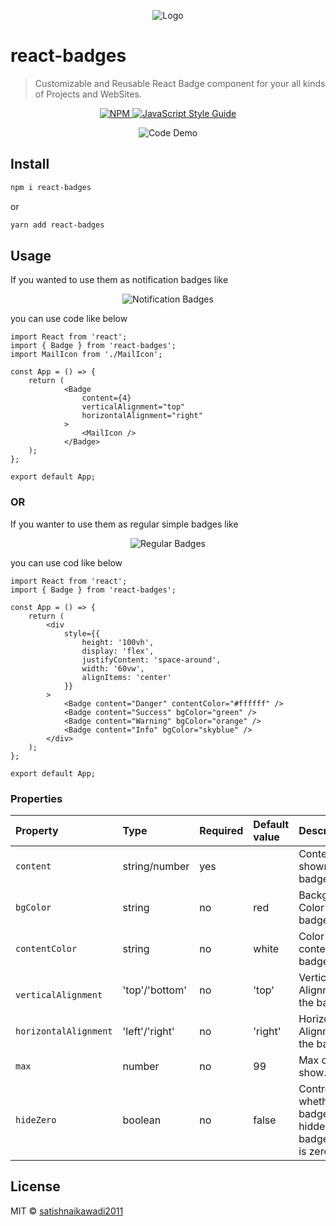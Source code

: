 
<p align='center'>
  <img alt='Logo' src='https://res.cloudinary.com/dg2zkumuc/image/upload/v1618564550/React%20Badges/react-badges_oarucd.gif'>
</p>

# react-badges

> Customizable and Reusable React Badge component for your all kinds of Projects and WebSites.

<p align="center">
  <a href="https://www.npmjs.com/package/react-badges">
    <img alt= "NPM" src="https://img.shields.io/npm/v/react-badges.svg">
  </a>
  <a href="https://standardjs.com">
    <img alt="JavaScript Style Guide" src="https://img.shields.io/badge/code_style-standard-brightgreen.svg">
  </a>
</p>


<p align='center'>
  <img alt='Code Demo' src='https://res.cloudinary.com/dg2zkumuc/image/upload/v1618568417/React%20Badges/carbon_2_uz24gr.png'>
</p>

## Install

```bash
npm i react-badges
```

or

```bash
yarn add react-badges
```
## Usage

If you wanted to use them as notification badges like

<p align='center'>
  <img alt='Notification Badges' src='https://res.cloudinary.com/dg2zkumuc/image/upload/v1618565084/React%20Badges/not-badges_apwwes.png'>
</p>

you can use code like below

```tsx
import React from 'react';
import { Badge } from 'react-badges';
import MailIcon from './MailIcon';

const App = () => {
	return (
			<Badge
				content={4}
				verticalAlignment="top"
				horizontalAlignment="right"
			>
				<MailIcon />
			</Badge>
	);
};

export default App;
```
### OR

If you wanter to use them as regular simple badges like

<p align='center'>
  <img alt='Regular Badges' src='https://res.cloudinary.com/dg2zkumuc/image/upload/v1618565814/React%20Badges/str-badges_pi9jmq.png'>
</p>

you can use cod like below

```tsx
import React from 'react';
import { Badge } from 'react-badges';

const App = () => {
	return (
		<div
			style={{
				height: '100vh',
				display: 'flex',
				justifyContent: 'space-around',
				width: '60vw',
				alignItems: 'center'
			}}
		>
			<Badge content="Danger" contentColor="#ffffff" />
			<Badge content="Success" bgColor="green" />
			<Badge content="Warning" bgColor="orange" />
			<Badge content="Info" bgColor="skyblue" />
		</div>
	);
};

export default App;

```
### Properties

Property | Type | Required | Default value | Description
:--- | :--- | :--- | :--- | :---
`content`|string/number|yes||Content to be shown in the badge.|
`bgColor`|string|no|red|Background Color of the badge.|
`contentColor`|string|no|white|Color of the content of badge.|
`	verticalAlignment`|'top'/'bottom'|no|'top'|Vertical Alignment of the badge|
`horizontalAlignment`|'left'/'right'|no|'right'|Horizontal Alignment of the badge.
`max`|number|no|99|Max count to show.
`hideZero`|boolean|no|false|Controls whether the badge is hidden when badgeContent is zero.|
## License

MIT © [satishnaikawadi2011](https://github.com/satishnaikawadi2011)
